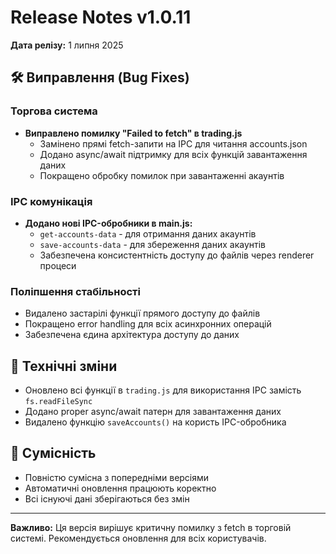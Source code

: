 # Release Notes v1.0.11

**Дата релізу:** 1 липня 2025

## 🛠️ Виправлення (Bug Fixes)

### Торгова система
- **Виправлено помилку "Failed to fetch" в trading.js**
  - Замінено прямі fetch-запити на IPC для читання accounts.json
  - Додано async/await підтримку для всіх функцій завантаження даних
  - Покращено обробку помилок при завантаженні акаунтів

### IPC комунікація
- **Додано нові IPC-обробники в main.js:**
  - `get-accounts-data` - для отримання даних акаунтів
  - `save-accounts-data` - для збереження даних акаунтів
  - Забезпечена консистентність доступу до файлів через renderer процеси

### Поліпшення стабільності
- Видалено застарілі функції прямого доступу до файлів
- Покращено error handling для всіх асинхронних операцій
- Забезпечена єдина архітектура доступу до даних

## 🔧 Технічні зміни

- Оновлено всі функції в `trading.js` для використання IPC замість `fs.readFileSync`
- Додано proper async/await патерн для завантаження даних
- Видалено функцію `saveAccounts()` на користь IPC-обробника

## 📝 Сумісність

- Повністю сумісна з попередніми версіями
- Автоматичні оновлення працюють коректно
- Всі існуючі дані зберігаються без змін

---

**Важливо:** Ця версія вирішує критичну помилку з fetch в торговій системі. Рекомендується оновлення для всіх користувачів.
